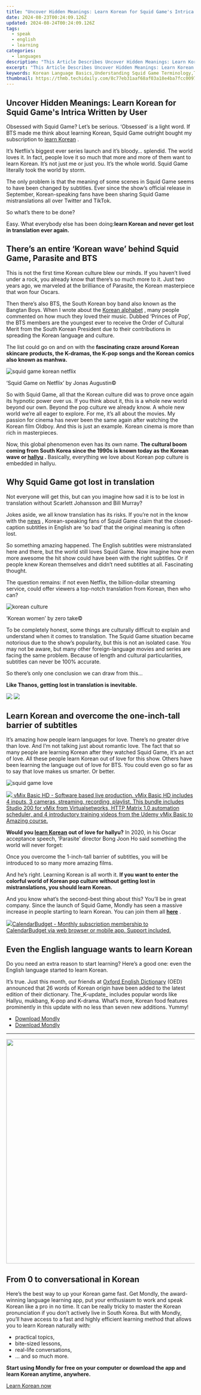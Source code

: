 ```yaml
---
title: "Uncover Hidden Meanings: Learn Korean for Squid Game's Intrica Written by User"
date: 2024-08-23T00:24:09.126Z
updated: 2024-08-24T00:24:09.126Z
tags:
  - speak
  - english
  - learning
categories:
  - languages
description: "This Article Describes Uncover Hidden Meanings: Learn Korean for Squid Game's Intrica Written by User"
excerpt: "This Article Describes Uncover Hidden Meanings: Learn Korean for Squid Game's Intrica Written by User"
keywords: Korean Language Basics,Understanding Squid Game Terminology,Translating Squid Game Scripts Into English,Korean Subtitles for Squid Game,Learning Korean with Popular Culture References,In-Depth Analysis of Squid Game Language Use,Exploring Cultural Nuances in Squid Game Dialogue
thumbnail: https://thmb.techidaily.com/8c77eb31aaf68af03a18e4ba7fcc0097815c2ee3fb471579a2b65c14ccd90d40.jpg
---
```


## Uncover Hidden Meanings: Learn Korean for Squid Game's Intrica Written by User

 Obsessed with Squid Game? Let’s be serious. ‘Obsessed’ is a light word. If BTS made me think about learning Korean, Squid Game outright bought my subscription to [learn Korean](https://app.adjust.io/5ixfg4k?campaign=blog-post-id-6194&fallback=https%3A%2F%2Fapp.mondly.com?avangate%5Fsrc=blog-post-id-6194?mother%5Flang=en%5Fus?target%5Flang=ko&redirect%5Fandroid=https%3A%2F%2Fplay.google.com%2Fstore%2Fapps%2Fdetails%3Fid%3Dcom.atistudios.mondly.languages&redirect%5Fios=https%3A%2F%2Fitunes.apple.com%2Fapp%2Fid987873536&redirect%5Fmacos=https%3A%2F%2Fapp.mondly.com?avangate%5Fsrc=blog-post-id-6194?mother%5Flang=en%5Fus?target%5Flang=ko) .

 It’s Netflix’s biggest ever series launch and it’s bloody… splendid. The world loves it. In fact, people love it so much that more and more of them want to learn Korean. It’s not just me or just you. It’s the whole world. Squid Game literally took the world by storm.



 The only problem is that the meaning of some scenes in Squid Game seems to have been changed by subtitles. Ever since the show’s official release in September, Korean-speaking fans have been sharing Squid Game mistranslations all over Twitter and TikTok.

So what’s there to be done?

 Easy. What everybody else has been doing:**learn Korean and never get lost in translation ever again.**

## There’s an entire ‘Korean wave’ behind Squid Game, Parasite and BTS

 This is not the first time Korean culture blew our minds. If you haven’t lived under a rock, you already know that there’s so much more to it. Just two years ago, we marveled at the brilliance of Parasite, the Korean masterpiece that won four Oscars.

 Then there’s also BTS, the South Korean boy band also known as the Bangtan Boys. When I wrote about the [Korean alphabet](https://shop.mondly.com/affiliate.php?ACCOUNT=ATISTUDI&AFFILIATE=108875&PATH=https://www.mondly.com?AFFILIATE=108875) , many people commented on how much they loved their music. Dubbed ‘Princes of Pop’, the BTS members are the youngest ever to receive the Order of Cultural Merit from the South Korean President due to their contributions in spreading the Korean language and culture.

 The list could go on and on with the **fascinating craze around Korean skincare products, the K-dramas, the K-pop songs and the Korean comics also known as manhwa.**

![squid game korean netflix](https://edge.mondly.com/blog/wp-content/uploads/2021/10/squid-game-korean-960x539.jpg "Obsessed With Squid Game, But Lost In Translation? Learn Korean 5")

 ‘Squid Game on Netflix’ by Jonas Augustin©

 So with Squid Game, all that the Korean culture did was to prove once again its hypnotic power over us. If you think about it, this is a whole new world beyond our own. Beyond the pop culture we already know. A whole new world we’re all eager to explore. For me, it’s all about the movies. My passion for cinema has never been the same again after watching the Korean film Oldboy. And this is just an example. Korean cinema is more than rich in masterpieces.

 Now, this global phenomenon even has its own name. **The cultural boom coming from South Korea since the 1990s is known today as the Korean wave or [hallyu](https://en.wikipedia.org/wiki/Korean%5Fwave) .** Basically, everything we love about Korean pop culture is embedded in hallyu.

## Why Squid Game got lost in translation

 Not everyone will get this, but can you imagine how sad it is to be lost in translation without Scarlett Johansson and Bill Murray?

 Jokes aside, we all know translation has its risks. If you’re not in the know with the [news](https://www.bbc.com/news/world-asia-58787264) , Korean-speaking fans of Squid Game claim that the closed-caption subtitles in English are ‘so bad’ that the original meaning is often lost.

 So something amazing happened. The English subtitles were mistranslated here and there, but the world still loves Squid Game. Now imagine how even more awesome the hit show could have been with the right subtitles. Or if people knew Korean themselves and didn’t need subtitles at all. Fascinating thought.

 The question remains: if not even Netflix, the billion-dollar streaming service, could offer viewers a top-notch translation from Korean, then who can?

![korean culture](https://edge.mondly.com/blog/wp-content/uploads/2021/10/learn-korean-960x640.jpg "Obsessed With Squid Game, But Lost In Translation? Learn Korean 6")

 ‘Korean women’ by zero take©

 To be completely honest, some things are culturally difficult to explain and understand when it comes to translation. The Squid Game situation became notorious due to the show’s popularity, but this is not an isolated case. You may not be aware, but many other foreign-language movies and series are facing the same problem. Because of length and cultural particularities, subtitles can never be 100% accurate.

So there’s only one conclusion we can draw from this…

**Like Thanos, getting lost in translation is inevitable.**

<!-- affiliate ads begin -->
<a href="https://shop.manycam.com/order/checkout.php?PRODS=17727588&QTY=1&AFFILIATE=108875&CART=1"><img src="https://secure.avangate.com/images/merchant/8230bea7d54bcdf99cdfe85cb07313d5/mcaffbanner600x500.png" border="0"></a>
<a href="https://shop.manycam.com/order/checkout.php?PRODS=17727588&QTY=1&AFFILIATE=108875&CART=1"><img src="https://secure.avangate.com/images/merchant/8230bea7d54bcdf99cdfe85cb07313d5/Affiliates_300x250px_valentinesday.png" border="0"></a>
<!-- affiliate ads end -->
## Learn Korean and overcome the one-inch-tall barrier of subtitles

 It’s amazing how people learn languages for love. There’s no greater drive than love. And I’m not talking just about romantic love. The fact that so many people are learning Korean after they watched Squid Game, it’s an act of love. All these people learn Korean out of love for this show. Others have been learning the language out of love for BTS. You could even go so far as to say that love makes us smarter. Or better.

![squid game love](https://media.giphy.com/media/USVF7ZnGqVuoABCBUr/giphy.gif "Obsessed With Squid Game, But Lost In Translation? Learn Korean 7")

<!-- affiliate ads begin -->
<a href="https://secure.2checkout.com/order/checkout.php?PRODS=4718728&QTY=1&AFFILIATE=108875&CART=1"> <img src="https://secure.avangate.com/images/merchant/ce9a6fb2becc2d235e62b125e9260102/products/vMixCallScreenshot1-large.jpg" border="0"> vMix Basic HD - Software based live production. vMix Basic HD includes 4 inputs, 3 cameras, streaming, recording, playlist. 
This bundle includes Studio 200 for vMix from Virtualsetworks, HTTP Matrix 1.0 automation scheduler, and 4 introductory training videos from the Udemy vMix Basic to Amazing course. </a>
<!-- affiliate ads end -->
 **Would you [learn Korean](https://app.adjust.io/5ixfg4k?campaign=blog-post-id-6194&fallback=https%3A%2F%2Fapp.mondly.com?avangate%5Fsrc=blog-post-id-6194?mother%5Flang=en%5Fus?target%5Flang=ko&redirect%5Fandroid=https%3A%2F%2Fplay.google.com%2Fstore%2Fapps%2Fdetails%3Fid%3Dcom.atistudios.mondly.languages&redirect%5Fios=https%3A%2F%2Fitunes.apple.com%2Fapp%2Fid987873536&redirect%5Fmacos=https%3A%2F%2Fapp.mondly.com?avangate%5Fsrc=blog-post-id-6194?mother%5Flang=en%5Fus?target%5Flang=ko) out of love for hallyu?** In 2020, in his Oscar acceptance speech, ‘Parasite’ director Bong Joon Ho said something the world will never forget:

 Once you overcome the 1-inch-tall barrier of subtitles, you will be introduced to so many more amazing films.

 And he’s right. Learning Korean is all worth it. **If you want to enter the colorful world of Korean pop culture without getting lost in mistranslations, you should learn Korean.**

 And you know what’s the second-best thing about this? You’ll be in great company. Since the launch of Squid Game, Mondly has seen a massive increase in people starting to learn Korean. You can join them all **[here](https://app.adjust.io/5ixfg4k?campaign=blog-post-id-6194&fallback=https%3A%2F%2Fapp.mondly.com?avangate%5Fsrc=blog-post-id-6194?mother%5Flang=en%5Fus?target%5Flang=ko&redirect%5Fandroid=https%3A%2F%2Fplay.google.com%2Fstore%2Fapps%2Fdetails%3Fid%3Dcom.atistudios.mondly.languages&redirect%5Fios=https%3A%2F%2Fitunes.apple.com%2Fapp%2Fid987873536&redirect%5Fmacos=https%3A%2F%2Fapp.mondly.com?avangate%5Fsrc=blog-post-id-6194?mother%5Flang=en%5Fus?target%5Flang=ko)**  .

<!-- affiliate ads begin -->
<a href="https://secure.2checkout.com/order/checkout.php?PRODS=37701530&QTY=1&AFFILIATE=108875&CART=1"><img src="https://secure.avangate.com/images/merchant/6fe0c81e3f9438db11ebbfba6c5ce460/products/copy_cbLogo_with_text_blue.png" border="0">CalendarBudget - Monthly subscription membership to CalendarBudget via web browser or mobile app. Support included. </a>
<!-- affiliate ads end -->
## Even the English language wants to learn Korean

 Do you need an extra reason to start learning? Here’s a good one: even the English language started to learn Korean.

 It’s true. Just this month, our friends at [Oxford English Dictionary](https://public.oed.com/blog/daebak-a-k-update/) (OED) announced that 26 words of Korean origin have been added to the latest edition of their dictionary. The_K-update_ includes popular words like Hallyu, mukbang, K-pop and K-drama. What’s more, Korean food features prominently in this update with no less than seven new additions. Yummy!

* [Download Mondly](https://www.facebook.com/sharer/sharer.php?u=https%3A%2F%2Fwww.mondly.com%2Fblog%2Fsquid-game-learn-korean%2F&t=Obsessed+With+Squid+Game%2C+but+Lost+in+Translation%3F+Learn+Korean "Share on Facebook")
* [Download Mondly](https://shop.mondly.com/affiliate.php?ACCOUNT=ATISTUDI&AFFILIATE=108875&PATH=https://www.mondly.com?AFFILIATE=108875)

---

<!-- affiliate ads begin -->
<a href="https://appsumo.8odi.net/c/5597632/2068407/7443" target="_top" id="2068407"><img src="//a.impactradius-go.com/display-ad/7443-2068407" border="0" alt="" width="1200" height="600"/></a><img height="0" width="0" src="https://appsumo.8odi.net/i/5597632/2068407/7443" style="position:absolute;visibility:hidden;" border="0" />
<!-- affiliate ads end -->
## From 0 to conversational in Korean

 Here’s the best way to up your Korean game fast. Get Mondly, the award-winning language learning app, put your enthusiasm to work and speak Korean like a pro in no time. It can be really tricky to master the Korean pronunciation if you don’t actively live in South Korea. But with Mondly, you’ll have access to a fast and highly efficient learning method that allows you to learn Korean naturally with:

* practical topics,
* bite-sized lessons,
* real-life conversations,
* … and so much more.

 **Start using Mondly for free on your computer or download the app and learn Korean anytime, anywhere.**

[Learn Korean now](https://adjt.mondly.com/5ixfg4k?campaign=blog-post-id-6194&fallback=https%3A%2F%2Fapp.mondly.com%3Futm%5Fmedium%3Dblog%5Fblog-post-id-6194%26utm%5Fsource%3Dblog-post-id-6194&redirect%5Fmacos=https%3A%2F%2Fapp.mondly.com%3Futm%5Fmedium%3Dblog%5Fblog-post-id-6194%26utm%5Fsource%3Dblog-post-id-6194&redirect%5Fandroid=https%3A%2F%2Fplay.google.com%2Fstore%2Fapps%2Fdetails%3Fid%3Dcom.atistudios.mondly.languages%3Futm%5Fmedium%3Dblog%5Fblog-post-id-6194%26utm%5Fsource%3Dblog-post-id-6194&redirect%5Fios=https%3A%2F%2Fapps.apple.com%2Fapp%2Fapple-store%2Fid987873536%3Fpt%3D78954800%26ct%3Dblog-post-id-6194%26mt%3D8 "Learn Korean now")

<ins class="adsbygoogle"
     style="display:block"
     data-ad-format="autorelaxed"
     data-ad-client="ca-pub-7571918770474297"
     data-ad-slot="1223367746"></ins>



<ins class="adsbygoogle"
     style="display:block"
     data-ad-client="ca-pub-7571918770474297"
     data-ad-slot="8358498916"
     data-ad-format="auto"
     data-full-width-responsive="true"></ins>






